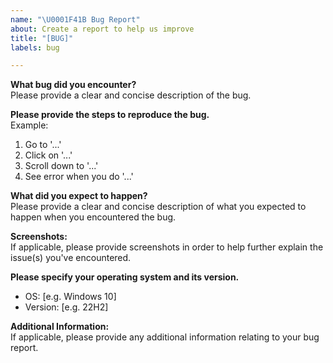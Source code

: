 ```yaml
---
name: "\U0001F41B Bug Report"
about: Create a report to help us improve
title: "[BUG]"
labels: bug

---
```


**What bug did you encounter?**<br>
Please provide a clear and concise description of the bug.

**Please provide the steps to reproduce the bug.**<br>
Example:
1. Go to '...'
2. Click on '...'
3. Scroll down to '...'
4. See error when you do '...'

**What did you expect to happen?**<br>
Please provide a clear and concise description of what you expected to happen when you encountered the bug.

**Screenshots:**<br>
If applicable, please provide screenshots in order to help further explain the issue(s) you've encountered.

**Please specify your operating system and its version.**<br>
 - OS: [e.g. Windows 10]
 - Version: [e.g. 22H2]

**Additional Information:**<br>
If applicable, please provide any additional information relating to your bug report.
